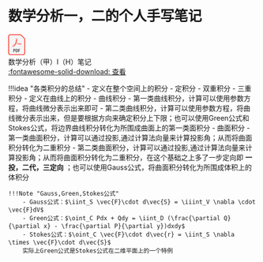 # 数学分析一，二的个人手写笔记


<div class="card file-block" markdown="1">
<div class="file-icon"><img src="https://raw.githubusercontent.com/kailqq/cdn_img/master/img/pdf.svg" style="height: 3em;"></div>
<div class="file-body">
<div class="file-title">数学分析（甲）Ⅰ（H）笔记</div>
<div class="file-meta"></div>
</div>
<a class="down-button" target="_blank" href="./math1.pdf"  markdown="1">:fontawesome-solid-download: 查看</a>
</div>


<!-- <div class="card file-block" markdown="1">
<div class="file-icon"><img src="https://raw.githubusercontent.com/kailqq/cdn_img/master/img/pdf.svg" style="height: 3em;"></div>
<div class="file-body">
<div class="file-title">数学分析（甲）Ⅱ（H）笔记</div>
<div class="file-meta"> </div>
</div>
<a class="down-button" target="_blank" href="./math2.pdf" markdown="1">:fontawesome-solid-download: 查看</a>
</div> -->


!!!idea "各类积分的总结"
    - 定义在整个空间上的积分
       - 定积分
       - 双重积分
       - 三重积分
    - 定义在曲线上的积分
       - 曲线积分
         - 第一类曲线积分，计算可以使用参数方程，将曲线微分表示出来即可
         - 第二类曲线积分，计算可以使用参数方程，将曲线微分表示出来，但是要根据方向来确定积分上下限；也可以使用Green公式和Stokes公式，将边界曲线积分转化为所围成曲面上的第一类面积分
       - 曲面积分
         - 第一类曲面积分，计算可以通过投影,通过计算法向量来计算投影角；从而将曲面积分转化为二重积分
         - 第二类曲面积分，计算可以通过投影,通过计算法向量来计算投影角；从而将曲面积分转化为二重积分，在这个基础之上多了一步定向即 **一投，二代，三定向** ；也可以使用Gauss公式，将曲面积分转化为所围成体积上的体积分

    !!!Note "Gauss,Green,Stokes公式"
        - Gauss公式：$\iint_S \vec{F}\cdot d\vec{S} = \iiint_V \nabla \cdot \vec{F}dV$
        - Green公式：$\oint_C Pdx + Qdy = \iint_D (\frac{\partial Q}{\partial x} - \frac{\partial P}{\partial y})dxdy$
        - Stokes公式：$\oint_C \vec{F}\cdot d\vec{r} = \iint_S \nabla \times \vec{F}\cdot d\vec{S}$
        实际上Green公式是Stokes公式在二维平面上的一个特例